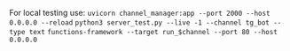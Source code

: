 For local testing use:
`uvicorn channel_manager:app --port 2000 --host 0.0.0.0 --reload`
`python3 server_test.py --live -1 --channel tg_bot --type text`
`functions-framework --target run_$channel --port 80 --host 0.0.0.0`
